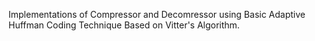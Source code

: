 Implementations of Compressor and Decomressor using Basic Adaptive Huffman Coding Technique Based on Vitter's Algorithm.
